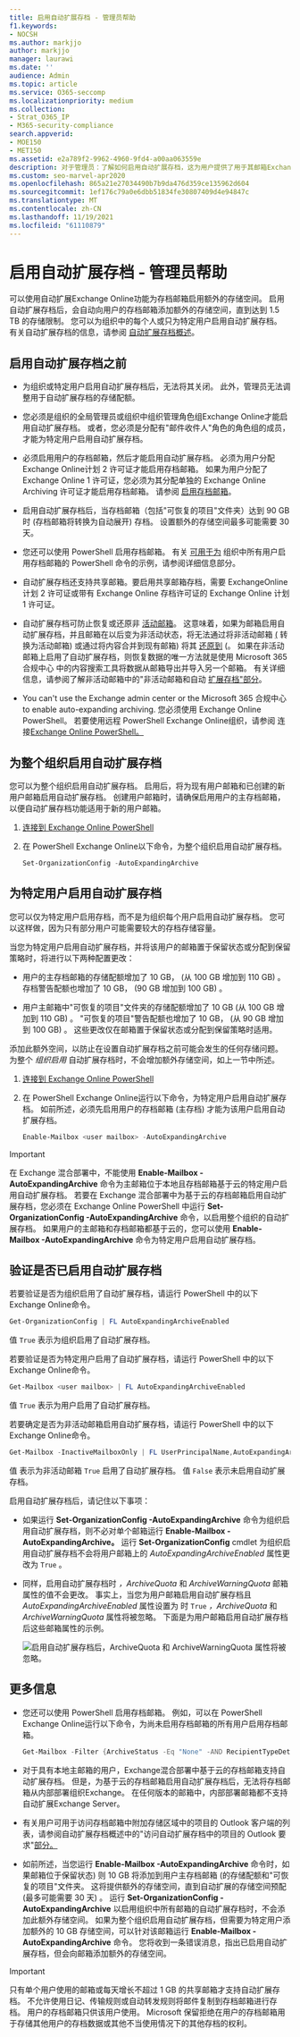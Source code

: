 ```yaml
---
title: 启用自动扩展存档 - 管理员帮助
f1.keywords:
- NOCSH
ms.author: markjjo
author: markjjo
manager: laurawi
ms.date: ''
audience: Admin
ms.topic: article
ms.service: O365-seccomp
ms.localizationpriority: medium
ms.collection:
- Strat_O365_IP
- M365-security-compliance
search.appverid:
- MOE150
- MET150
ms.assetid: e2a789f2-9962-4960-9fd4-a00aa063559e
description: 对于管理员：了解如何启用自动扩展存档，这为用户提供了用于其邮箱Exchange Online存储空间。 您可以为整个组织或只为特定用户启用自动扩展存档。
ms.custom: seo-marvel-apr2020
ms.openlocfilehash: 865a21e27034490b7b9da476d359ce135962d604
ms.sourcegitcommit: 1ef176c79a0e6dbb51834fe30807409d4e94847c
ms.translationtype: MT
ms.contentlocale: zh-CN
ms.lasthandoff: 11/19/2021
ms.locfileid: "61110879"
---
```

# <a name="enable-auto-expanding-archiving---admin-help"></a>启用自动扩展存档 - 管理员帮助

可以使用自动扩展Exchange Online功能为存档邮箱启用额外的存储空间。 启用自动扩展存档后，会自动向用户的存档邮箱添加额外的存储空间，直到达到 1.5 TB 的存储限制。 您可以为组织中的每个人或只为特定用户启用自动扩展存档。 有关自动扩展存档的信息，请参阅 [自动扩展存档概述](autoexpanding-archiving.md)。

## <a name="before-you-enable-auto-expanding-archiving"></a>启用自动扩展存档之前

- 为组织或特定用户启用自动扩展存档后，无法将其关闭。 此外，管理员无法调整用于自动扩展存档的存储配额。

- 您必须是组织的全局管理员或组织中组织管理角色组Exchange Online才能启用自动扩展存档。 或者，您必须是分配有"邮件收件人"角色的角色组的成员，才能为特定用户启用自动扩展存档。

- 必须启用用户的存档邮箱，然后才能启用自动扩展存档。 必须为用户分配Exchange Online计划 2 许可证才能启用存档邮箱。 如果为用户分配了Exchange Online 1 许可证，您必须为其分配单独的 Exchange Online Archiving 许可证才能启用存档邮箱。 请参阅 [启用存档邮箱](enable-archive-mailboxes.md)。

- 启用自动扩展存档后，当存档邮箱（包括"可恢复的项目"文件夹）达到 90 GB 时 (存档邮箱将转换为自动展开) 存档。 设置额外的存储空间最多可能需要 30 天。

- 您还可以使用 PowerShell 启用存档邮箱。 有关 [可用于为](#more-information) 组织中所有用户启用存档邮箱的 PowerShell 命令的示例，请参阅详细信息部分。

- 自动扩展存档还支持共享邮箱。要启用共享邮箱存档，需要 ExchangeOnline 计划 2 许可证或带有 Exchange Online 存档许可证的 Exchange Online 计划 1 许可证。

- 自动扩展存档可防止恢复或还原非 [活动邮箱](inactive-mailboxes-in-office-365.md#what-are-inactive-mailboxes)。 这意味着，如果为邮箱启用自动扩展存档，并且邮箱在以后变为非活动状态，将无法通过将非活动邮箱 [ (](recover-an-inactive-mailbox.md) 转换为活动邮箱) 或通过将内容合并到现有邮箱) 将其 [还原到](restore-an-inactive-mailbox.md) (。 如果在非活动邮箱上启用了自动扩展存档，则恢复数据的唯一方法就是使用 Microsoft 365 合规中心 中的内容搜索工具将数据从邮箱导出并导入另一个邮箱。 有关详细信息，请参阅了解非活动邮箱中的"非活动邮箱和自动 [扩展存档"部分](inactive-mailboxes-in-office-365.md#inactive-mailboxes-and-auto-expanding-archives)。

- You can't use the Exchange admin center or the Microsoft 365 合规中心 to enable auto-expanding archiving. 您必须使用 Exchange Online PowerShell。 若要使用远程 PowerShell Exchange Online组织，请参阅 连接[Exchange Online PowerShell。](/powershell/exchange/connect-to-exchange-online-powershell)

## <a name="enable-auto-expanding-archiving-for-your-entire-organization"></a>为整个组织启用自动扩展存档

您可以为整个组织启用自动扩展存档。 启用后，将为现有用户邮箱和已创建的新用户邮箱启用自动扩展存档。 创建用户邮箱时，请确保启用用户的主存档邮箱，以便自动扩展存档功能适用于新的用户邮箱。
  
1. [连接到 Exchange Online PowerShell](/powershell/exchange/connect-to-exchange-online-powershell)

2. 在 PowerShell Exchange Online以下命令，为整个组织启用自动扩展存档。

    ```powershell
    Set-OrganizationConfig -AutoExpandingArchive
    ```

## <a name="enable-auto-expanding-archiving-for-specific-users"></a>为特定用户启用自动扩展存档

您可以仅为特定用户启用存档，而不是为组织每个用户启用自动扩展存档。 您可以这样做，因为只有部分用户可能需要较大的存档存储容量。
  
当您为特定用户启用自动扩展存档，并将该用户的邮箱置于保留状态或分配到保留策略时，将进行以下两种配置更改：
  
- 用户的主存档邮箱的存储配额增加了 10 GB， (从 100 GB 增加到 110 GB) 。 存档警告配额也增加了 10 GB， (90 GB 增加到 100 GB) 。

- 用户主邮箱中"可恢复的项目"文件夹的存储配额增加了 10 GB (从 100 GB 增加到 110 GB) 。 "可恢复的项目"警告配额也增加了 10 GB， (从 90 GB 增加到 100 GB) 。 这些更改仅在邮箱置于保留状态或分配到保留策略时适用。

添加此额外空间，以防止在设置自动扩展存档之前可能会发生的任何存储问题。 为整个  *组织启用*  自动扩展存档时，不会增加额外存储空间，如上一节中所述。
  
1. [连接到 Exchange Online PowerShell](/powershell/exchange/connect-to-exchange-online-powershell)

2. 在 PowerShell Exchange Online运行以下命令，为特定用户启用自动扩展存档。 如前所述，必须先启用用户的存档邮箱 (主存档) 才能为该用户启用自动扩展存档。

    ```powershell
    Enable-Mailbox <user mailbox> -AutoExpandingArchive
    ```

> [!IMPORTANT]
> 在 Exchange 混合部署中，不能使用 **Enable-Mailbox -AutoExpandingArchive** 命令为主邮箱位于本地且存档邮箱基于云的特定用户启用自动扩展存档。 若要在 Exchange 混合部署中为基于云的存档邮箱启用自动扩展存档，您必须在 Exchange Online PowerShell 中运行 **Set-OrganizationConfig -AutoExpandingArchive** 命令，以启用整个组织的自动扩展存档。 如果用户的主邮箱和存档邮箱都基于云的，您可以使用 **Enable-Mailbox -AutoExpandingArchive** 命令为特定用户启用自动扩展存档。
  
## <a name="verify-that-auto-expanding-archiving-is-enabled"></a>验证是否已启用自动扩展存档

若要验证是否为组织启用了自动扩展存档，请运行 PowerShell 中的以下Exchange Online命令。

```powershell
Get-OrganizationConfig | FL AutoExpandingArchiveEnabled
```

值  `True` 表示为组织启用了自动扩展存档。 
  
若要验证是否为特定用户启用了自动扩展存档，请运行 PowerShell 中的以下Exchange Online命令。
  
```powershell
Get-Mailbox <user mailbox> | FL AutoExpandingArchiveEnabled
```

值  `True` 表示为用户启用了自动扩展存档。
  
若要确定是否为非活动邮箱启用自动扩展存档，请运行 PowerShell 中的以下Exchange Online命令。
  
```powershell
Get-Mailbox -InactiveMailboxOnly | FL UserPrincipalName,AutoExpandingArchiveEnabled
```

值 表示为非活动邮箱  `True` 启用了自动扩展存档。 值 `False` 表示未启用自动扩展存档。

启用自动扩展存档后，请记住以下事项：
  
- 如果运行 **Set-OrganizationConfig -AutoExpandingArchive** 命令为组织启用自动扩展存档，则不必对单个邮箱运行 **Enable-Mailbox -AutoExpandingArchive。** 运行 **Set-OrganizationConfig** cmdlet 为组织启用自动扩展存档不会将用户邮箱上的  *AutoExpandingArchiveEnabled*  属性更改为 `True` 。

- 同样，启用自动扩展存档时  *，ArchiveQuota*  和  *ArchiveWarningQuota*  邮箱属性的值不会更改。 事实上，当您为用户邮箱启用自动扩展存档且  *AutoExpandingArchiveEnabled*  属性设置为 时  `True`  *，ArchiveQuota*  和  *ArchiveWarningQuota*  属性将被忽略。 下面是为用户邮箱启用自动扩展存档后这些邮箱属性的示例。 

    ![启用自动扩展存档后，ArchiveQuota 和 ArchiveWarningQuota 属性将被忽略。](../media/6a1c1b69-5c4c-4267-aac8-53577667f03e.png)

## <a name="more-information"></a>更多信息

- 您还可以使用 PowerShell 启用存档邮箱。 例如，可以在 PowerShell Exchange Online运行以下命令，为尚未启用存档邮箱的所有用户启用存档邮箱。

    ```powershell
    Get-Mailbox -Filter {ArchiveStatus -Eq "None" -AND RecipientTypeDetails -eq "UserMailbox"} | Enable-Mailbox -Archive
    ```

- 对于具有本地主邮箱的用户，Exchange混合部署中基于云的存档邮箱支持自动扩展存档。 但是，为基于云的存档邮箱启用自动扩展存档后，无法将存档邮箱从内部部署组织Exchange。 在任何版本的邮箱中，内部部署邮箱都不支持自动扩展Exchange Server。

- 有关用户可用于访问存档邮箱中附加存储区域中的项目的 Outlook 客户端的列表，请参阅自动扩展存档概述中的"访问自动扩展存档中的项目的 Outlook 要求"[部分。](autoexpanding-archiving.md#outlook-requirements-for-accessing-items-in-an-auto-expanded-archive)

- 如前所述，当您运行 **Enable-Mailbox -AutoExpandingArchive** 命令时，如果邮箱位于保留状态) 则 10 GB 将添加到用户主存档邮箱 (的存储配额和"可恢复的项目"文件夹。 这将提供额外的存储空间，直到自动扩展的存储空间预配 (最多可能需要 30 天) 。 运行 **Set-OrganizationConfig -AutoExpandingArchive** 以启用组织中所有邮箱的自动扩展存档时，不会添加此额外存储空间。 如果为整个组织启用自动扩展存档，但需要为特定用户添加额外的 10 GB 存储空间，可以针对该邮箱运行 **Enable-Mailbox -AutoExpandingArchive** 命令。 您将收到一条错误消息，指出已启用自动扩展存档，但会向邮箱添加额外的存储空间。

> [!IMPORTANT]
> 只有单个用户使用的邮箱或每天增长不超过 1 GB 的共享邮箱才支持自动扩展存档。 不允许使用日记、传输规则或自动转发规则将邮件复制到存档邮箱进行存档。 用户的存档邮箱只供该用户使用。 Microsoft 保留拒绝在用户的存档邮箱用于存储其他用户的存档数据或其他不当使用情况下的其他存档的权利。
